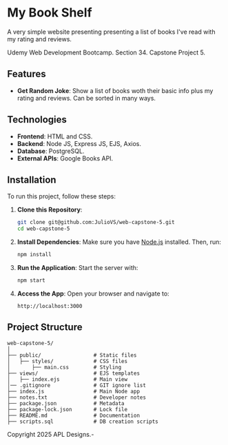 # My Book Shelf

A very simple website presenting presenting a list of books I've read with my rating and reviews.

Udemy Web Development Bootcamp.
Section 34.
Capstone Project 5.

## Features

- **Get Random Joke**: Show a list of books woth their basic info plus my rating and reviews. Can be sorted in many ways.

## Technologies

- **Frontend**: HTML and CSS.
- **Backend**: Node JS, Express JS, EJS, Axios.
- **Database**: PostgreSQL.
- **External APIs**: Google Books API.

## Installation

To run this project, follow these steps:

1. **Clone this Repository**:

   ```bash
   git clone git@github.com:JulioVS/web-capstone-5.git
   cd web-capstone-5
   ```

2. **Install Dependencies**:
   Make sure you have [Node.js](https://nodejs.org/) installed. Then, run:

   ```bash
   npm install
   ```

3. **Run the Application**:
   Start the server with:
   ```bash
   npm start
   ```
4. **Access the App**:
   Open your browser and navigate to:
   ```
   http://localhost:3000
   ```

## Project Structure

```
web-capstone-5/
│
├── public/                 # Static files
│   ├── styles/             # CSS files
│       ├── main.css        # Styling
├── views/                  # EJS templates
│   ├── index.ejs           # Main view
│── .gitignore              # GIT ignore list
├── index.js                # Main Node app
├── notes.txt               # Developer notes
├── package.json            # Metadata
├── package-lock.json       # Lock file
├── README.md               # Documentation
├── scripts.sql             # DB creation scripts
```

Copyright 2025 APL Designs.-
